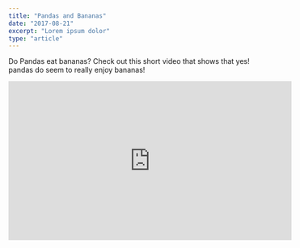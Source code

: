 ```yaml
---
title: "Pandas and Bananas"
date: "2017-08-21"
excerpt: "Lorem ipsum dolor"
type: "article"
---
```


Do Pandas eat bananas? Check out this short video that shows that yes! pandas do
seem to really enjoy bananas!

<iframe width="560" height="315" src="https://www.youtube.com/embed/4SZl1r2O_bY" frameborder="0" allowfullscreen></iframe>